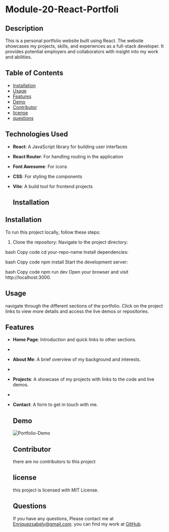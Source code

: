 # Module-20-React-Portfoli

  ## Description 
 This is a personal portfolio website built using React. The website showcases my projects, skills, and experiences as a full-stack developer. It provides potential employers and collaborators with insight into my work and abilities.

  ## Table of Contents
  - [Installation](#Installation)
  - [Usage](#Usage)
  - [Features](#Features)
  - [Demo](#Demo)
  - [Contributor](#Contributor)
  - [license](#license)
  - [questions](#questions)

## Technologies Used

- **React**: A JavaScript library for building user interfaces
- **React Router**: For handling routing in the application
- **Font Awesome**: For icons
- **CSS**: For styling the components
- **Vite**: A build tool for frontend projects
  
  ## Installation
## Installation
To run this project locally, follow these steps:
1. Clone the repository:
Navigate to the project directory:

bash
Copy code
cd your-repo-name
Install dependencies:

bash
Copy code
npm install
Start the development server:

bash
Copy code
npm run dev
Open your browser and visit http://localhost:3000.

  ## Usage
  navigate through the different sections of the portfolio. Click on the project links to view more details and access the live demos or repositories.

  ## Features
- **Home Page**: Introduction and quick links to other sections.
- 
- **About Me**: A brief overview of my background and interests.
- 
- **Projects**: A showcase of my projects with links to the code and live demos.
- 
- **Contact**: A form to get in touch with me.

  ## Demo
  ![Portfolio-Demo](https://github.com/user-attachments/assets/6fe973f2-3359-47f7-955f-c87429337e11)


  ## Contributor
  there are no contributors to this project

  ## license
  this project is licensed with MIT License.

  ## Questions 
  If you have any questions, Please contact me at Enriquezsabely@gmail.com.
  you can find my work at [GitHub](http://github.com/sabenri).


